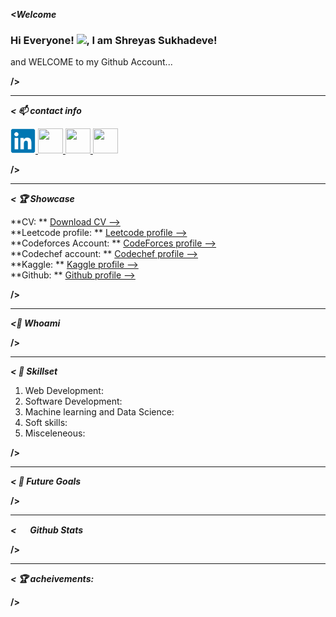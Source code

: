 <!-- ### Hi there 👋 -->
_**<Welcome**_
         
### Hi Everyone! <img src="https://raw.githubusercontent.com/MartinHeinz/MartinHeinz/master/wave.gif" width="30px">, I am Shreyas Sukhadeve!<br>
and WELCOME to my Github Account...

**/>**

---
_**< 📫 contact info**_

<!-- LinkedIn profile -->
<a href="address"> <img src="https://raw.githubusercontent.com/devicons/devicon/2ae2a900d2f041da66e950e4d48052658d850630/icons/linkedin/linkedin-original.svg" width="40" height="40"/> </a>      <!-- Portfolio Website --> <a href="https://shreyassukhadeve.com"> <img src="https://cdn5.vectorstock.com/i/1000x1000/61/69/icon-internet-symbol-of-the-website-globe-sign-vector-16316169.jpg" width="40" height="40"/> </a>      <!-- Email --> <a href="mailto:20cs01056@iitbbs.ac.in"> <img src="https://cdn.worldvectorlogo.com/logos/gmail-icon-2.svg" width="40" height="40"/> </a> <!-- Whatsapp --> <a href="mailto:20cs01056@iitbbs.ac.in"> <img src="https://cdn.worldvectorlogo.com/logos/whatsapp-icon.svg" width="40" height="40"/> </a> 


**/>**

---

_**< 🏆 Showcase**_

**CV: ** <a href="link">Download CV --> </a> <br>
**Leetcode profile: ** <a href="https://leetcode.com/Shreyas_Sukhadeve/">Leetcode profile --> </a> <br>
**Codeforces Account: ** <a href="https://codeforces.com/profile/shreyas_sukhadeve">CodeForces profile --> </a> <br>
**Codechef account: ** <a href="https://www.codechef.com/users/shreyas_1122">Codechef profile --> </a> <br>
**Kaggle: ** <a href="https://www.kaggle.com/shreyassukhadeve">Kaggle profile --> </a> <br>
**Github: ** <a href="https://github.com/Shreyas-SAS/">Github profile --> </a> <br>

**/>**

---

_**<🤔 Whoami**_



**/>**

---

_**< 🧰 Skillset**_

1. Web Development: 
2. Software Development: 
3. Machine learning and Data Science: 
4. Soft skills: 
5. Misceleneous: 

**/>**

---

_**< 🎯 Future Goals**_



**/>**

---


_**< <img src="https://bitemycoin.com/wp-content/uploads/2018/06/GitHub-Logo.png" height="15" width="15" /> Github Stats**_



**/>**

---


_**< 🏆 acheivements:**_



**/>**



<!--
**Shreyas-SAS/Shreyas-SAS** is a ✨ _special_ ✨ repository because its `README.md` (this file) appears on your GitHub profile.

Here are some ideas to get you started:

- 🔭 I’m currently working on ...
- 🌱 I’m currently learning ...
- 👯 I’m looking to collaborate on ...
- 🤔 I’m looking for help with ...
- 💬 Ask me about ...
- 📫 How to reach me: ...
- 😄 Pronouns: ...
- ⚡ Fun fact: ...
-->
